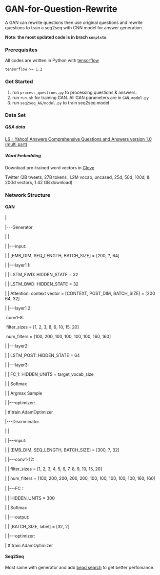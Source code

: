 # GAN-for-Question-Rewrite

A GAN can rewrite questions then use original questions and rewrite questions to train a seq2seq with CNN model for answer generation.

**Note: the most updated code is in brach `cnnplstm`** 

### Prerequisites

All codes are written in Python with [tensorflow](www.tensorflow.org)

```
tensorflow >= 1.2
```
### Get Started

1. run `process_questions.py` to processing questions & answers.
2. run `run.sh` for training GAN. All GAN parameters are in `GAN_model.py`
3. run `seq2seq_AG/model.py` to train seq2seq model

### Data Set

##### Q&A data

[L6 - Yahoo! Answers Comprehensive Questions and Answers version 1.0 (multi part)](https://webscope.sandbox.yahoo.com/catalog.php?datatype=l&guccounter=1)

##### Word Embedding

Download pre-trained word vectors in [Glove](https://nlp.stanford.edu/projects/glove/)

Twitter (2B tweets, 27B tokens, 1.2M vocab, uncased, 25d, 50d, 100d, & 200d vectors, 1.42 GB download)

### Network Structure

#### GAN

|

|---Generator

|   |

|   |---input:

|   |       [EMB_DIM, SEQ_LENGTH, BATCH_SIZE] = [200, ?, 64]

|   |---layer1.1:

|   |       LSTM_FWD: HIDDEN_STATE = 32

|   |       LSTM_BWD: HIDDEN_STATE = 32

|   |       Attention: context vector = [CONTEXT, POST_DIM, BATCH_SIZE] = [200 64, 32]

|   |---layer1.2:

​		conv1-8:

​		filter_sizes = [1, 2, 3, 8, 9, 10, 15, 20]

​		num_filters  = [100, 200, 100, 100, 100, 100, 160, 160]

|   |---layer2:

|   |       LSTM_POST: HIDDEN_STATE = 64

|   |---layer3:

|   |       FC_1: HIDDEN_UNITS = target_vocab_size

|   |       Softmax

|   |       Argmax Sample

|   |---optimizer:

|           tf.train.AdamOptimizer

|---Discriminator

|   |

|   |---input:

|   |       [EMB_DIM, SEQ_LENGTH, BATCH_SIZE] = [300, ?, 32]

|   |---conv1-12:

|   |       filter_sizes = [1, 2, 3, 4, 5, 6, 7, 8, 9, 10, 15, 20]

|   |       num_filters  = [100, 200, 200, 200, 200, 100, 100, 100, 100, 100, 160, 160]

|   |---FC：

|   |       HIDDEN_UNITS = 300

|   |       Softmax

|   |---output:

|   |       [BATCH_SIZE, label] = [32, 2]

|   |---optimizer:

|           tf.train.AdamOptimizer

#### Seq2Seq

Most same with generator and add [bead search](https://arxiv.org/abs/1703.01619) to get better perfomance.



